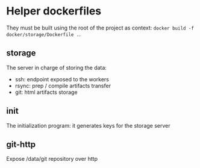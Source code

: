 # Helper dockerfiles

They must be built using the root of the project as context: `docker build -f docker/storage/Dockerfile .`.

## storage

The server in charge of storing the data:
- ssh: endpoint exposed to the workers
- rsync: prep / compile artifacts transfer
- git: html artifacts storage

## init

The initialization program: it generates keys for the storage server

## git-http

Expose /data/git repository over http

